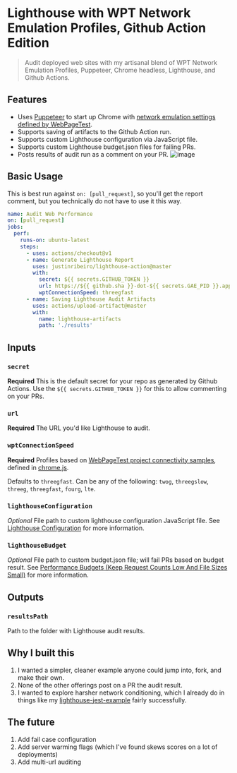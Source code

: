 # Lighthouse with WPT Network Emulation Profiles, Github Action Edition

> Audit deployed web sites with my artisanal blend of WPT Network Emulation Profiles, Puppeteer, Chrome headless, Lighthouse, and Github Actions.

## Features

- Uses [Puppeteer](https://github.com/GoogleChrome/puppeteer) to start up Chrome with [network emulation settings defined by WebPageTest](https://github.com/WPO-Foundation/webpagetest/blob/master/www/settings/connectivity.ini.sample).
- Supports saving of artifacts to the Github Action run.
- Supports custom Lighthouse configuration via JavaScript file.
- Supports custom Lighthouse budget.json files for failing PRs.
- Posts results of audit run as a comment on your PR.
  ![image](https://user-images.githubusercontent.com/643503/68066171-d35dc800-fcf0-11e9-9c95-72b689fa7eef.png)

## Basic Usage

This is best run against `on: [pull_request]`, so you'll get the report comment, but you technically do not have to use it this way.

```yml
name: Audit Web Performance
on: [pull_request]
jobs:
  perf:
    runs-on: ubuntu-latest
    steps:
      - uses: actions/checkout@v1
      - name: Generate Lighthouse Report
        uses: justinribeiro/lighthouse-action@master
        with:
          secret: ${{ secrets.GITHUB_TOKEN }}
          url: https://${{ github.sha }}-dot-${{ secrets.GAE_PID }}.appspot.com
          wptConnectionSpeed: threegfast
      - name: Saving Lighthouse Audit Artifacts
        uses: actions/upload-artifact@master
        with:
          name: lighthouse-artifacts
          path: './results'
```

## Inputs

### `secret`

**Required** This is the default secret for your repo as generated by Github Actions. Use the `${{ secrets.GITHUB_TOKEN }}` for this to allow commenting on your PRs.

### `url`

**Required** The URL you'd like Lighthouse to audit.

### `wptConnectionSpeed`

**Required** Profiles based on [WebPageTest project connectivity samples](https://github.com/WPO-Foundation/webpagetest/blob/master/www/settings/connectivity.ini.sample), defined in [chrome.js](https://github.com/justinribeiro/lighthouse-action/blob/master/src/chrome.js).

Defaults to `threegfast`. Can be any of the following: `twog`, `threegslow`, `threeg`, `threegfast`, `fourg`, `lte`.

### `lighthouseConfiguration`

_Optional_ File path to custom lighthouse configuration JavaScript file. See [Lighthouse Configuration](https://github.com/GoogleChrome/lighthouse/blob/master/docs/configuration.md) for more information.

### `lighthouseBudget`

_Optional_ File path to custom budget.json file; will fail PRs based on budget result. See [Performance Budgets (Keep Request Counts Low And File Sizes Small)](https://developers.google.com/web/tools/lighthouse/audits/budgets) for more information.

## Outputs

### `resultsPath`

Path to the folder with Lighthouse audit results.

## Why I built this

1. I wanted a simpler, cleaner example anyone could jump into, fork, and make their own.
2. None of the other offerings post on a PR the audit result.
3. I wanted to explore harsher network conditioning, which I already do in things like my [lighthouse-jest-example](https://github.com/justinribeiro/lighthouse-jest-example) fairly successfully.

## The future

1. Add fail case configuration
2. Add server warming flags (which I've found skews scores on a lot of deployments)
3. Add multi-url auditing
